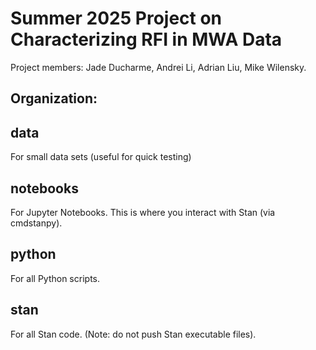 # Summer 2025 Project on Characterizing RFI in MWA Data

Project members: Jade Ducharme, Andrei Li, Adrian Liu, Mike Wilensky.

## Organization:

## data

For small data sets (useful for quick testing)

## notebooks

For Jupyter Notebooks. This is where you interact with Stan (via cmdstanpy).

## python

For all Python scripts.

## stan

For all Stan code. (Note: do not push Stan executable files).